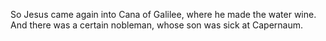 So Jesus came again into Cana of Galilee, where he made the water wine. And there was a certain nobleman, whose son was sick at Capernaum.
